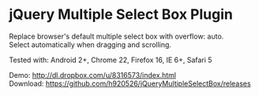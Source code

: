 jQuery Multiple Select Box Plugin
=======================

Replace browser's default multiple select box with overflow: auto.
<br />
Select automatically when dragging and scrolling.

Tested with: Android 2+, Chrome 22, Firefox 16, IE 6+, Safari 5

Demo: http://dl.dropbox.com/u/8316573/index.html
<br />
Download: https://github.com/h920526/jQueryMultipleSelectBox/releases
